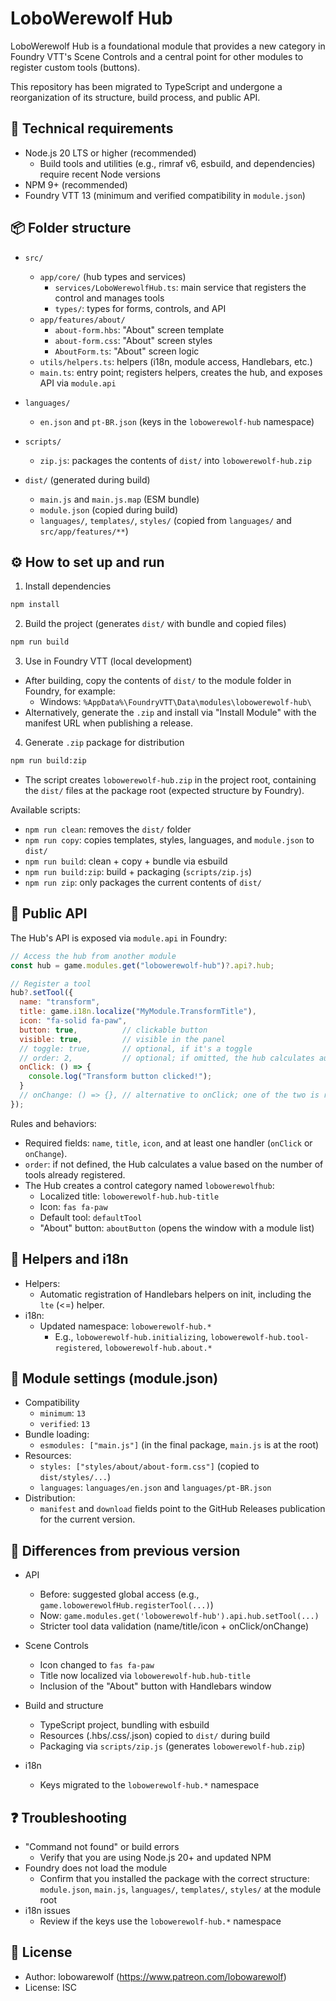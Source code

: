 # LoboWerewolf Hub

LoboWerewolf Hub is a foundational module that provides a new category in Foundry VTT's Scene Controls and a central point for other modules to register custom tools (buttons).

This repository has been migrated to TypeScript and undergone a reorganization of its structure, build process, and public API.

## 🔧 Technical requirements

- Node.js 20 LTS or higher (recommended)
  - Build tools and utilities (e.g., rimraf v6, esbuild, and dependencies) require recent Node versions
- NPM 9+ (recommended)
- Foundry VTT 13 (minimum and verified compatibility in `module.json`)

## 📦 Folder structure

- `src/`
  - `app/core/` (hub types and services)
    - `services/LoboWerewolfHub.ts`: main service that registers the control and manages tools
    - `types/`: types for forms, controls, and API
  - `app/features/about/`
    - `about-form.hbs`: "About" screen template
    - `about-form.css`: "About" screen styles
    - `AboutForm.ts`: "About" screen logic
  - `utils/helpers.ts`: helpers (i18n, module access, Handlebars, etc.)
  - `main.ts`: entry point; registers helpers, creates the hub, and exposes API via `module.api`

- `languages/`
  - `en.json` and `pt-BR.json` (keys in the `lobowerewolf-hub` namespace)

- `scripts/`
  - `zip.js`: packages the contents of `dist/` into `lobowerewolf-hub.zip`

- `dist/` (generated during build)
  - `main.js` and `main.js.map` (ESM bundle)
  - `module.json` (copied during build)
  - `languages/`, `templates/`, `styles/` (copied from `languages/` and `src/app/features/**`)

## ⚙️ How to set up and run

1) Install dependencies
```bash
npm install
```

2) Build the project (generates `dist/` with bundle and copied files)
```bash
npm run build
```

3) Use in Foundry VTT (local development)
- After building, copy the contents of `dist/` to the module folder in Foundry, for example:
  - Windows: `%AppData%\FoundryVTT\Data\modules\lobowerewolf-hub\`
- Alternatively, generate the `.zip` and install via "Install Module" with the manifest URL when publishing a release.

4) Generate `.zip` package for distribution
```bash
npm run build:zip
```
- The script creates `lobowerewolf-hub.zip` in the project root, containing the `dist/` files at the package root (expected structure by Foundry).

Available scripts:
- `npm run clean`: removes the `dist/` folder
- `npm run copy`: copies templates, styles, languages, and `module.json` to `dist/`
- `npm run build`: clean + copy + bundle via esbuild
- `npm run build:zip`: build + packaging (`scripts/zip.js`)
- `npm run zip`: only packages the current contents of `dist/`

## 🧩 Public API

The Hub's API is exposed via `module.api` in Foundry:

```javascript
// Access the hub from another module
const hub = game.modules.get("lobowerewolf-hub")?.api?.hub;

// Register a tool
hub?.setTool({
  name: "transform",
  title: game.i18n.localize("MyModule.TransformTitle"),
  icon: "fa-solid fa-paw",
  button: true,          // clickable button
  visible: true,         // visible in the panel
  // toggle: true,       // optional, if it's a toggle
  // order: 2,           // optional; if omitted, the hub calculates automatically
  onClick: () => {
    console.log("Transform button clicked!");
  }
  // onChange: () => {}, // alternative to onClick; one of the two is required
});
```

Rules and behaviors:
- Required fields: `name`, `title`, `icon`, and at least one handler (`onClick` or `onChange`).
- `order`: if not defined, the Hub calculates a value based on the number of tools already registered.
- The Hub creates a control category named `lobowerewolfhub`:
  - Localized title: `lobowerewolf-hub.hub-title`
  - Icon: `fas fa-paw`
  - Default tool: `defaultTool`
  - "About" button: `aboutButton` (opens the window with a module list)

## 🧰 Helpers and i18n

- Helpers:
  - Automatic registration of Handlebars helpers on init, including the `lte` (<=) helper.
- i18n:
  - Updated namespace: `lobowerewolf-hub.*`
    - E.g., `lobowerewolf-hub.initializing`, `lobowerewolf-hub.tool-registered`, `lobowerewolf-hub.about.*`

## 🧷 Module settings (module.json)

- Compatibility
  - `minimum`: `13`
  - `verified`: `13`
- Bundle loading:
  - `esmodules: ["main.js"]` (in the final package, `main.js` is at the root)
- Resources:
  - `styles: ["styles/about/about-form.css"]` (copied to `dist/styles/...`)
  - `languages`: `languages/en.json` and `languages/pt-BR.json`
- Distribution:
  - `manifest` and `download` fields point to the GitHub Releases publication for the current version.

## 🔄 Differences from previous version

- API
  - Before: suggested global access (e.g., `game.lobowerewolfHub.registerTool(...)`)
  - Now: `game.modules.get('lobowerewolf-hub').api.hub.setTool(...)`
  - Stricter tool data validation (name/title/icon + onClick/onChange)

- Scene Controls
  - Icon changed to `fas fa-paw`
  - Title now localized via `lobowerewolf-hub.hub-title`
  - Inclusion of the "About" button with Handlebars window

- Build and structure
  - TypeScript project, bundling with esbuild
  - Resources (.hbs/.css/.json) copied to `dist/` during build
  - Packaging via `scripts/zip.js` (generates `lobowerewolf-hub.zip`)

- i18n
  - Keys migrated to the `lobowerewolf-hub.*` namespace

## ❓ Troubleshooting

- "Command not found" or build errors
  - Verify that you are using Node.js 20+ and updated NPM
- Foundry does not load the module
  - Confirm that you installed the package with the correct structure: `module.json`, `main.js`, `languages/`, `templates/`, `styles/` at the module root
- i18n issues
  - Review if the keys use the `lobowerewolf-hub.*` namespace

## 📄 License

- Author: lobowarewolf (https://www.patreon.com/lobowarewolf)
- License: ISC
